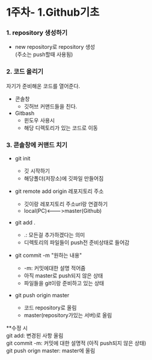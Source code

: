 1주차- 1.Github기초
====================

### 1. repository 생성하기
- new repository로 repository 생성   
(주소는 push할때 사용됨)

### 2. 코드 올리기
자기가 준비해온 코드를 열어준다.   
- 콘솔창
  - 깃허브 커맨드들을 친다.
- Gitbash  
  - 윈도우 사용시
  - 해당 디렉토리가 있는 코드로 이동
  
### 3. 콘솔창에 커맨드 치기
- git init
  - 깃 시작하기
  - 해당폴더(저장소)에 깃파일 만들어짐
  
- git remote add origin 레포지토리 주소
  - 깃이랑 레포지토리 주소url랑 연결하기
  - local(PC)<--->master(Github)
  
- git add .
  - .: 모든걸 추가하겠다는 의미
  - 디렉토리의 파일들이 push전 준비상태로 들어감
  
- git commit -m "원하는 내용"
  - -m: 커밋에대한 설명 적어줌
  - 아직 master로 push되지 않은 상태
  - 파일들을 git이랑 준비하고 있는 상태

- git push origin master
  - 코드 repository로 올림
  - master(repository가있는 서버)로 올림

**수정 시   
git add: 변경된 사항 올림   
git commit -m: 커밋에 대한 설명적    (아직 push되지 않은 상태)   
git push orign master: master에 올림 
